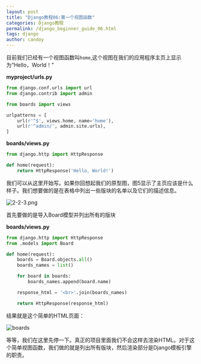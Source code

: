 ```yaml
---
layout: post
title: "Django教程06:第一个视图函数"
categories: Django教程
permalink: /django_beginner_guide_06.html
tags: django
author: candoy
---
```


目前我们已经有一个视图函数叫`home`,这个视图在我们的应用程序主页上显示为“Hello，World！”
<!--more-->
**myproject/urls.py**

```python
from django.conf.urls import url
from django.contrib import admin

from boards import views

urlpatterns = [
    url(r'^$', views.home, name='home'),
    url(r'^admin/', admin.site.urls),
]
```

**boards/views.py**

```python
from django.http import HttpResponse

def home(request):
    return HttpResponse('Hello, World!')
```

我们可以从这里开始写。如果你回想起我们的原型图，图5显示了主页应该是什么样子。我们想要做的是在表格中列出一些版块的名单以及它们的描述信息。

![2-2-3.png](https://raw.githubusercontent.com/candoy/candoy.github.io/master/_posts/statics/2-2-3.png)

首先要做的是导入Board模型并列出所有的版块

**boards/views.py**

```python
from django.http import HttpResponse
from .models import Board

def home(request):
    boards = Board.objects.all()
    boards_names = list()

    for board in boards:
        boards_names.append(board.name)

    response_html = '<br>'.join(boards_names)

    return HttpResponse(response_html)
 ```

 结果就是这个简单的HTML页面：

![boards](https://raw.githubusercontent.com/candoy/candoy.github.io/master/_posts/statics/2-2-4.png)

等等，我们在这里先停一下。真正的项目里面我们不会这样去渲染HTML。对于这个简单视图函数，我们做的就是列出所有版块，然后渲染部分是Django模板引擎的职责。
